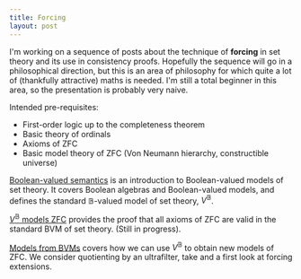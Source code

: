 ```yaml
---
title: Forcing
layout: post
---
```


<script type="text/x-mathjax-config"> MathJax.Hub.Config({ tex2jax: { inlineMath: [['$','$'], ['\\(','\\)']], processEscapes: true } }); </script> <script src="https://cdnjs.cloudflare.com/ajax/libs/mathjax/2.7.0/MathJax.js?config=TeX-AMS-MML_HTMLorMML" type="text/javascript"></script>

I'm working on a sequence of posts about the technique of **forcing** in set theory and its use in consistency proofs. Hopefully the sequence will go in a philosophical direction, but this is an area of philosophy for which quite a lot of (thankfully attractive) maths is needed. I'm still a total beginner in this area, so the presentation is probably very naive.

Intended pre-requisites:
- First-order logic up to the completeness theorem
- Basic theory of ordinals
- Axioms of ZFC
- Basic model theory of ZFC (Von Neumann hierarchy, constructible universe)

[Boolean-valued semantics](https://hilbert-spaess.github.io/2020/05/16/Boolean-valued-semantics.html) is an introduction to Boolean-valued models of set theory. It covers Boolean algebras and Boolean-valued models, and defines the standard $\mathbb{B}$-valued model of set theory, $V^{\mathbb{B}}$.

[$V^{\mathbb{B}}$ models ZFC](https://hilbert-spaess.github.io/2020/05/22/$V-B$-models-ZFC.html) provides the proof that all axioms of ZFC are valid in the standard BVM of set theory. (Still in progress).

[Models from BVMs](https://hilbert-spaess.github.io/2020/05/23/building-actual-models.html) covers how we can use $V^{\mathbb{B}}$ to obtain new models of ZFC. We consider quotienting by an ultrafilter, take and a first look at forcing extensions.